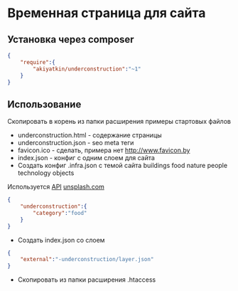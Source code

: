 # Временная страница для сайта

## Установка через composer

```json
{
	"require":{
		"akiyatkin/underconstruction":"~1"
	}
}
```

## Использование
Cкопировать в корень из папки расширения примеры стартовых файлов 
- underconstruction.html - содержание страницы
- underconstruction.json - seo meta теги
- favicon.ico - сделать, примера нет http://www.favicon.by
- index.json - конфиг с одним слоем для сайта
- Создать конфиг .infra.json с темой сайта buildings food nature people technology objects


Используется [API](https://source.unsplash.com) [unsplash.com](https://unsplash.com)

```json
{
	"underconstruction":{
		"category":"food"
	}
}
```

- Создать index.json со слоем

```json
{
	"external":"-underconstruction/layer.json"
}
```

- Скопировать из папки расширения .htaccess
